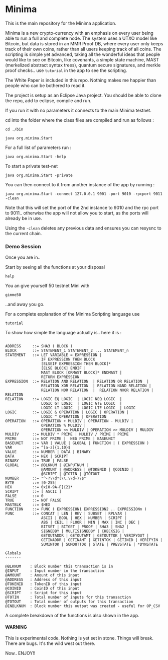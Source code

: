 # Minima

This is the main repository for the Minima application.

Minima is a new crypto-currency with an emphasis on every user being able to run a full and complete node. The system uses a UTXO model like Bitcoin, but data is stored in an MMR Proof DB, where every user only keeps track of their own coins, rather than all users keeping track of all coins. The scripting is simple yet advanced, taking all the wonderful ideas that people would like to see on Bitcoin, like covenants, a simple state machine, MAST (merkelized abstract syntax trees), quantum secure signatures, and merkle proof checks.. use `tutorial` in the app to see the scripting.   

The White Paper is included in this repo. Nothing makes me happier than people who can be bothered to read it. 

The project is setup as an Eclipse Java project. You should be able to clone the repo, add to eclipse, compile and run.

If you run it with no parameters it connects to the main Minima testnet.

cd into the folder where the class files are compiled and run as follows :

```
cd ./bin

java org.minima.Start
```

For a full list of parameters run :

```
java org.minima.Start -help
```

To start a private test-net

```
java org.minima.Start -private
```

You can then connect to it from another instance of the app by running :

```
java org.minima.Start -connect 127.0.0.1 9001 -port 9010 -rpcport 9011 -clean
```
Note that this will set the port of the 2nd instance to 9010 and the rpc port to 9011.. otherwise the app will not allow you to start, as the ports will already be in use.

Using the `-clean` deletes any previous data and ensures you can resysnc to the current chain.

### Demo Session

Once you are in..

Start by seeing all the functions at your disposal

```
help
```

You an give yourself 50 testnet Mini with

```
gimme50
```
 
..and away you go.

For a complete explanation of the Minima Scripting language use

```
tutorial
```

To show how simple the language actually is.. here it is :

```

ADDRESS     ::= SHA3 ( BLOCK )
BLOCK       ::= STATEMENT_1 STATEMENT_2 ... STATEMENT_n
STATEMENT   ::= LET VARIABLE = EXPRESSION | 
                IF EXPRESSION THEN BLOCK 
                [ELSEIF EXPRESSION THEN BLOCK]* 
                [ELSE BLOCK] ENDIF | 
                MAST BLOCK [ORMAST BLOCK]* ENDMAST |
                RETURN EXPRESSION
EXPRESSION  ::= RELATION AND RELATION  | RELATION OR RELATION  |  
                RELATION XOR RELATION  | RELATION NAND RELATION | 
                RELATION NOR RELATION  |  RELATION NXOR RELATION | RELATION
RELATION    ::= LOGIC EQ LOGIC  | LOGIC NEQ LOGIC  | 
                LOGIC GT LOGIC  | LOGIC GTE LOGIC  | 
                LOGIC LT LOGIC  | LOGIC LTE LOGIC  | LOGIC
LOGIC       ::= LOGIC & OPERATION | LOGIC | OPERATION | 
                LOGIC ^ OPERATION | OPERATION
OPERATION   ::= OPERATION + MULDIV | OPERATION - MULDIV | 
                OPERATION % MULDIV | 
                OPERATION << MULDIV | OPERATION >> MULDIV | MULDIV
MULDIV      ::= MULDIV * PRIME | MULDIV / PRIME | PRIME
PRIME       ::= NOT PRIME |  NEG PRIME | BASEUNIT
BASEUNIT    ::= VAR | VALUE | GLOBAL | FUNCTION | ( EXPRESSION )
VAR         ::= ^[a-z]{1,10}$
VALUE       ::= NUMBER | DATA | BINARY
DATA        ::= HEX | SCRIPT
BINARY      ::= TRUE | FALSE
GLOBAL      ::= @BLKNUM | @INPUTNUM |
      	        @AMOUNT | @ADDRESS | @TOKENID | @COINID |
                @SCRIPT | @TOTIN | @TOTOUT
NUMBER      ::= "^-?\\d*(\\.\\d+)?$"
BYTE        ::= [0-255]
HEX         ::= 0x[0-9A-F]{2}*
SCRIPT      ::= [ ASCII ]
FALSE       ::= 0
TRUE        ::= NOT FALSE
MASTBLK     ::= $HEX
FUNCTION    ::= FUNC ( EXPRESSION1 EXPRESSION2 .. EXPRESSIONn ) 
FUNC        ::= CONCAT | LEN | REV | SUBSET | RPLVAR |
                ASCII | BOOL | HEX | NUMBER | SCRIPT |
                ABS | CEIL | FLOOR | MIN | MAX | INC | DEC |
                BITSET | BITGET | PROOF | SHA3 | SHA2 |
                SIGNEDBY | MULTISIGNEDBY | CHECKSIG |
                GETOUTADDR | GETOUTAMT | GETOUTTOK | VERIFYOUT |
                GETINADDR | GETINAMT | GETINTOK | GETINID | VERIFYIN |
                SUMINTOK | SUMOUTTOK | STATE | PREVSTATE | *DYNSTATE

Globals
-------

@BLKNUM    : Block number this transaction is in
@INPUT     : Input number in the transaction
@AMOUNT    : Amount of this input
@ADDRESS   : Address of this input
@TOKENID   : TokenID of this input
@COINID    : CoinID of this input
@SCRIPT    : Script for this input
@TOTIN     : Total number of inputs for this transaction
@TOTOUT    : Total number of outputs for this transaction
@INBLKNUM  : Block number this output was created - useful for OP_CSV

```

A complete breakdown of the functions is also shown in the app.

#### WARNING

This is experimental code. Nothing is yet set in stone. Things will break. There are bugs. It's the wild west out there.

Now.. ENJOY!! 